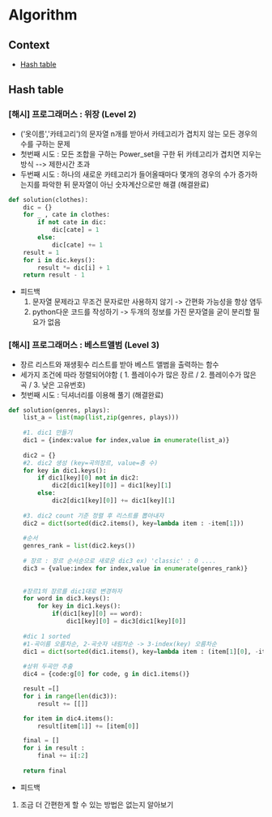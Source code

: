# Algorithm

## Context

 - [Hash table](#hash-table)

## Hash table
### [해시] 프로그래머스 : 위장 (Level 2) 
  - ('옷이름','카테고리')의 문자열 n개를 받아서 카테고리가 겹치지 않는 모든 경우의 수를 구하는 문제 
  - 첫번째 시도 : 모든 조합을 구하는 Power_set을 구한 뒤 카테고리가 겹치면 지우는 방식 --> 제한시간 초과 
  - 두번째 시도 : 하나의 새로운 카테고리가 들어올때마다 몇개의 경우의 수가 증가하는지를 파악한 뒤 문자열이 아닌 숫자계산으로만 해결 (해결완료) 
``` python
def solution(clothes):
    dic = {}
    for _ , cate in clothes:
        if not cate in dic:
            dic[cate] = 1
        else:
            dic[cate] += 1
    result = 1
    for i in dic.keys():
        result *= dic[i] + 1
    return result - 1
````
  - 피드백 
    1. 문자열 문제라고 무조건 문자로만 사용하지 않기 -> 간편화 가능성을 항상 염두 
    2. python다운 코드를 작성하기 -> 두개의 정보를 가진 문자열을 굳이 분리할 필요가 없음 
           
           
  ### [해시] 프로그래머스 : 베스트앨범 (Level 3) 
   - 장르 리스트와 재생횟수 리스트를 받아 베스트 앨범을 출력하는 함수 
   - 세가지 조건에 따라 정렬되어야함 ( 1. 플레이수가 많은 장르  / 2. 플레이수가 많은 곡 / 3. 낮은 고유번호) 
   - 첫번째 시도 : 딕셔너리를 이용해 풀기 (해결완료) 
``` python
def solution(genres, plays):
    list_a = list(map(list,zip(genres, plays)))
    
    #1. dic1 만들기
    dic1 = {index:value for index,value in enumerate(list_a)} 
    
    dic2 = {}
    #2. dic2 생성 (key=곡의장르, value=총 수)
    for key in dic1.keys():
        if dic1[key][0] not in dic2:
            dic2[dic1[key][0]] = dic1[key][1]
        else:
            dic2[dic1[key][0]] += dic1[key][1]
            
    #3. dic2 count 기준 정렬 후 리스트를 뽑아내자 
    dic2 = dict(sorted(dic2.items(), key=lambda item : -item[1]))
    
    #순서 
    genres_rank = list(dic2.keys())
    
    # 장르 : 장르 순서순으로 새로운 dic3 ex) 'classic' : 0 ....
    dic3 = {value:index for index,value in enumerate(genres_rank)}
    
    
    #장르1의 장르를 dic1대로 변경하자 
    for word in dic3.keys():
        for key in dic1.keys():
            if(dic1[key][0] == word):
                dic1[key][0] = dic3[dic1[key][0]]
        
    #dic 1 sorted 
    #1-곡이름 오름차순, 2-곡숫자 내림차순 -> 3-index(key) 오름차순
    dic1 = dict(sorted(dic1.items(), key=lambda item : (item[1][0], -item[1][1], item[0])))
    
    #상위 두곡만 추출 
    dic4 = {code:g[0] for code, g in dic1.items()}

    result =[]
    for i in range(len(dic3)):
        result += [[]]

    for item in dic4.items():
        result[item[1]] += [item[0]]

    final = []
    for i in result :
        final += i[:2]
        
    return final
```
- 피드백 
 1. 조금 더 간편한게 할 수 있는 방법은 없는지 알아보기 
